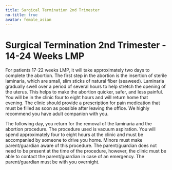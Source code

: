 ```yaml
---
title: Surgical Termination 2nd Trimester
no-title: true
avatar: female_asian
---
```


Surgical Termination 2nd Trimester - 14-24 Weeks LMP
====================================================

For patients 17-22 weeks LMP, it will take approximately two days to
complete the abortion.  The first step in the abortion is the insertion
of sterile laminaria, which are small, slim sticks of natural fiber
(seaweed).  Laminaria gradually swell over a period of several hours to
help stretch the opening of the uterus.  This helps to make the abortion
quicker, safer, and less painful.  You will be in the clinic four to
eight hours and will return home that evening.  The clinic should
provide a prescription for pain medication that must be filled as soon
as possible after leaving the office.  We highly recommend you have
adult companion with you.

The following day, you return for the removal of the laminaria and the
abortion procedure.  The procedure used is vacuum aspiration.  You will
spend approximately four to eight hours at the clinic and must be
accompanied by someone to drive you home.  Minors must make
parent/guardian aware of this procedure.  The parent/guardian does not
need to be present at the time of the procedure, however, the clinic
must be able to contact the parent/guardian in case of an emergency.
The parent/guardian must be with you overnight.


